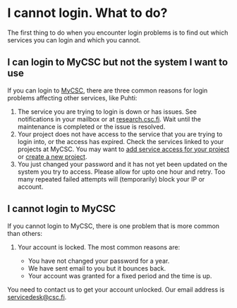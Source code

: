 # I cannot login. What to do?

The first thing to do when you encounter login problems is to find out which services you can login and which you cannot.

## I can login to MyCSC but not the system I want to use

If you can login to [MyCSC](https://my.csc.fi), there are three common reasons for
login problems affecting other services, like Puhti:

1. The service you are trying to login is down or has issues. See notifications
in your mailbox or at [research.csc.fi](https://research.csc.fi). Wait until the
maintenance is completed or the issue is resolved.
1. Your project does not have access to the service that you are trying to
login into, or the access has expired. Check the services linked to your projects at
MyCSC. You may want to [add service access for your
project](../../accounts/how-to-add-service-access-for-project.md) or [create a new
project](../../accounts/how-to-create-new-project.md).
1. You just changed your password and it has not yet been updated on the system
you try to access. Please allow for upto one hour and retry. Too many repeated
failed attempts will (temporarily) block your IP or account.

## I cannot login to MyCSC

If you cannot login to MyCSC, there is one problem that is more common than
others:

1. Your account is locked. The most common reasons are:

    * You have not changed your password for a year.
    * We have sent email to you but it bounces back.
    * Your account was granted for a fixed period and the time is up.

You need to contact us to get your account unlocked. Our email address is
[servicedesk@csc.fi](mailto:servicedesk@csc.fi).


